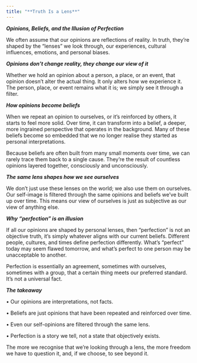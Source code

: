 ```yaml
---
title: "**Truth Is a Lens**"
---
```


***Opinions, Beliefs, and the Illusion of Perfection***

We often assume that our opinions are reflections of reality. In truth, they’re shaped by the “lenses” we look through, our experiences, cultural influences, emotions, and personal biases.

***Opinions don’t change reality, they change our view of it***

Whether we hold an opinion about a person, a place, or an event, that opinion doesn’t alter the actual thing. It only alters how we experience it. The person, place, or event remains what it is; we simply see it through a filter.

***How opinions become beliefs***

When we repeat an opinion to ourselves, or it’s reinforced by others, it starts to feel more solid. Over time, it can transform into a belief, a deeper, more ingrained perspective that operates in the background. Many of these beliefs become so embedded that we no longer realise they started as personal interpretations.

Because beliefs are often built from many small moments over time, we can rarely trace them back to a single cause. They’re the result of countless opinions layered together, consciously and unconsciously.

***The same lens shapes how we see ourselves***

We don’t just use these lenses on the world; we also use them on ourselves. Our self-image is filtered through the same opinions and beliefs we’ve built up over time. This means our view of ourselves is just as subjective as our view of anything else.

***Why “perfection” is an illusion***

If all our opinions are shaped by personal lenses, then “perfection” is not an objective truth, it’s simply whatever aligns with our current beliefs. Different people, cultures, and times define perfection differently. What’s “perfect” today may seem flawed tomorrow, and what’s perfect to one person may be unacceptable to another.

Perfection is essentially an agreement, sometimes with ourselves, sometimes with a group, that a certain thing meets our preferred standard. It’s not a universal fact.

***The takeaway***

•	Our opinions are interpretations, not facts.

•	Beliefs are just opinions that have been repeated and reinforced over time.

•	Even our self-opinions are filtered through the same lens.

•	Perfection is a story we tell, not a state that objectively exists.

The more we recognise that we’re looking through a lens, the more freedom we have to question it, and, if we choose, to see beyond it.
